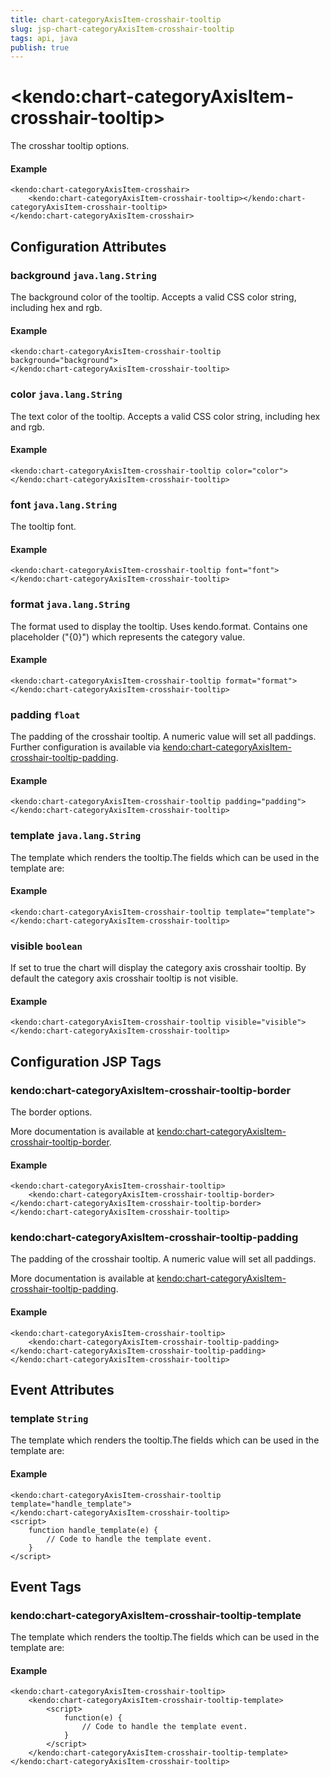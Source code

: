 ```yaml
---
title: chart-categoryAxisItem-crosshair-tooltip
slug: jsp-chart-categoryAxisItem-crosshair-tooltip
tags: api, java
publish: true
---
```


# \<kendo:chart-categoryAxisItem-crosshair-tooltip\>

The crosshar tooltip options.

#### Example
    <kendo:chart-categoryAxisItem-crosshair>
        <kendo:chart-categoryAxisItem-crosshair-tooltip></kendo:chart-categoryAxisItem-crosshair-tooltip>
    </kendo:chart-categoryAxisItem-crosshair>

## Configuration Attributes

### background `java.lang.String`

The background color of the tooltip. Accepts a valid CSS color string, including hex and rgb.

#### Example
    <kendo:chart-categoryAxisItem-crosshair-tooltip background="background">
    </kendo:chart-categoryAxisItem-crosshair-tooltip>

### color `java.lang.String`

The text color of the tooltip. Accepts a valid CSS color string, including hex and rgb.

#### Example
    <kendo:chart-categoryAxisItem-crosshair-tooltip color="color">
    </kendo:chart-categoryAxisItem-crosshair-tooltip>

### font `java.lang.String`

The tooltip font.

#### Example
    <kendo:chart-categoryAxisItem-crosshair-tooltip font="font">
    </kendo:chart-categoryAxisItem-crosshair-tooltip>

### format `java.lang.String`

The format used to display the tooltip. Uses kendo.format. Contains one placeholder ("{0}") which represents the category value.

#### Example
    <kendo:chart-categoryAxisItem-crosshair-tooltip format="format">
    </kendo:chart-categoryAxisItem-crosshair-tooltip>

### padding `float`

The padding of the crosshair tooltip. A numeric value will set all paddings. Further configuration is available via [kendo:chart-categoryAxisItem-crosshair-tooltip-padding](#kendo-chart-categoryAxisItem-crosshair-tooltip-padding). 

#### Example
    <kendo:chart-categoryAxisItem-crosshair-tooltip padding="padding">
    </kendo:chart-categoryAxisItem-crosshair-tooltip>

### template `java.lang.String`

The template which renders the tooltip.The fields which can be used in the template are:

#### Example
    <kendo:chart-categoryAxisItem-crosshair-tooltip template="template">
    </kendo:chart-categoryAxisItem-crosshair-tooltip>

### visible `boolean`

If set to true the chart will display the category axis crosshair tooltip. By default the category axis crosshair tooltip is not visible.

#### Example
    <kendo:chart-categoryAxisItem-crosshair-tooltip visible="visible">
    </kendo:chart-categoryAxisItem-crosshair-tooltip>


##  Configuration JSP Tags

### kendo:chart-categoryAxisItem-crosshair-tooltip-border

The border options.

More documentation is available at [kendo:chart-categoryAxisItem-crosshair-tooltip-border](/api/wrappers/jsp/chart/categoryaxisitem-crosshair-tooltip-border).

#### Example

    <kendo:chart-categoryAxisItem-crosshair-tooltip>
        <kendo:chart-categoryAxisItem-crosshair-tooltip-border></kendo:chart-categoryAxisItem-crosshair-tooltip-border>
    </kendo:chart-categoryAxisItem-crosshair-tooltip>

### kendo:chart-categoryAxisItem-crosshair-tooltip-padding

The padding of the crosshair tooltip. A numeric value will set all paddings.

More documentation is available at [kendo:chart-categoryAxisItem-crosshair-tooltip-padding](/api/wrappers/jsp/chart/categoryaxisitem-crosshair-tooltip-padding).

#### Example

    <kendo:chart-categoryAxisItem-crosshair-tooltip>
        <kendo:chart-categoryAxisItem-crosshair-tooltip-padding></kendo:chart-categoryAxisItem-crosshair-tooltip-padding>
    </kendo:chart-categoryAxisItem-crosshair-tooltip>


## Event Attributes

### template `String`

The template which renders the tooltip.The fields which can be used in the template are:


#### Example
    <kendo:chart-categoryAxisItem-crosshair-tooltip template="handle_template">
    </kendo:chart-categoryAxisItem-crosshair-tooltip>
    <script>
        function handle_template(e) {
            // Code to handle the template event.
        }
    </script>

## Event Tags

### kendo:chart-categoryAxisItem-crosshair-tooltip-template

The template which renders the tooltip.The fields which can be used in the template are:


#### Example
    <kendo:chart-categoryAxisItem-crosshair-tooltip>
        <kendo:chart-categoryAxisItem-crosshair-tooltip-template>
            <script>
                function(e) {
                    // Code to handle the template event.
                }
            </script>
        </kendo:chart-categoryAxisItem-crosshair-tooltip-template>
    </kendo:chart-categoryAxisItem-crosshair-tooltip>

